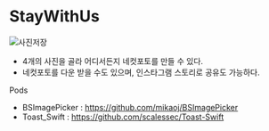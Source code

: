 # StayWithUs

![사진저장](https://user-images.githubusercontent.com/45312005/186290330-6f6d4986-cd0a-46b6-9755-95ece9fa35cc.jpeg)


- 4개의 사진을 골라 어디서든지 네컷포토를 만들 수 있다.
- 네컷포토를 다운 받을 수도 있으며, 인스타그램 스토리로 공유도 가능하다.

Pods
- BSImagePicker : https://github.com/mikaoj/BSImagePicker
- Toast_Swift : https://github.com/scalessec/Toast-Swift
